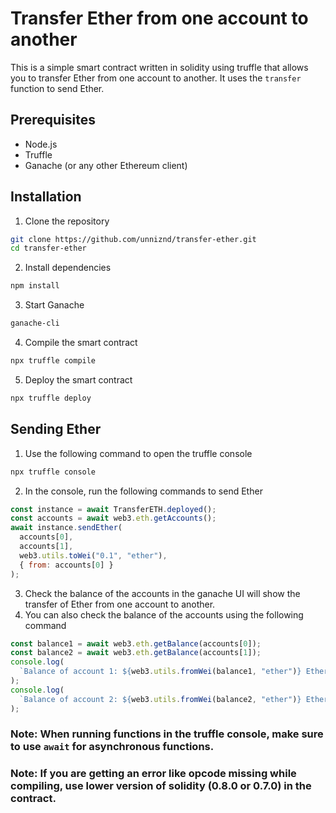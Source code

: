 # Transfer Ether from one account to another

This is a simple smart contract written in solidity using truffle that allows you to transfer Ether from one account to another. It uses the `transfer` function to send Ether.

## Prerequisites

- Node.js
- Truffle
- Ganache (or any other Ethereum client)

## Installation

1. Clone the repository

```bash
git clone https://github.com/unniznd/transfer-ether.git
cd transfer-ether
```

2. Install dependencies

```bash
npm install
```

3. Start Ganache

```bash
ganache-cli
```

4. Compile the smart contract

```bash
npx truffle compile
```

5. Deploy the smart contract

```bash
npx truffle deploy
```

## Sending Ether

1. Use the following command to open the truffle console

```bash
npx truffle console
```

2. In the console, run the following commands to send Ether

```javascript
const instance = await TransferETH.deployed();
const accounts = await web3.eth.getAccounts();
await instance.sendEther(
  accounts[0],
  accounts[1],
  web3.utils.toWei("0.1", "ether"),
  { from: accounts[0] }
);
```

3. Check the balance of the accounts in the ganache UI will show the transfer of Ether from one account to another.
4. You can also check the balance of the accounts using the following command

```javascript
const balance1 = await web3.eth.getBalance(accounts[0]);
const balance2 = await web3.eth.getBalance(accounts[1]);
console.log(
  `Balance of account 1: ${web3.utils.fromWei(balance1, "ether")} Ether`
);
console.log(
  `Balance of account 2: ${web3.utils.fromWei(balance2, "ether")} Ether`
);
```

### Note: When running functions in the truffle console, make sure to use `await` for asynchronous functions.

### Note: If you are getting an error like opcode missing while compiling, use lower version of solidity (0.8.0 or 0.7.0) in the contract.
